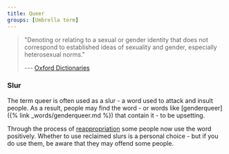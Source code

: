 ```yaml
---
title: Queer
groups: [Umbrella term]
---
```


> "Denoting or relating to a sexual or gender identity that does not correspond to established ideas of sexuality and gender, especially heterosexual norms."
> <figcaption>
>
> --- [Oxford Dictionaries](https://en.oxforddictionaries.com/definition/queer)
>
> </figcaption>

### Slur

The term queer is often used as a slur - a word used to attack and insult people. As a result, people may find the word - or words like [genderqueer]({% link _words/genderqueer.md %}) that contain it - to be upsetting.

Through the process of [reappropriation](https://en.wikipedia.org/wiki/Reappropriation) some people now use the word positively. Whether to use reclaimed slurs is a personal choice - but if you do use them, be aware that they may offend some people.
